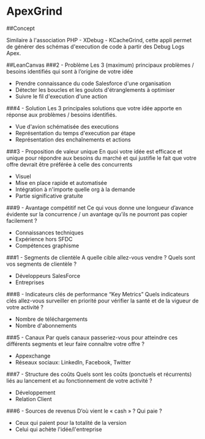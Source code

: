 ApexGrind
===========


##Concept

Similaire à l'association PHP - XDebug - KCacheGrind, cette appli permet de générer des schémas d'execution de code à partir des Debug Logs Apex.

##LeanCanvas
###2 - Problème 
Les 3 (maximum) principaux problèmes / besoins identifiés qui sont à l’origine de votre idée
* Prendre connaissance du code Salesforce d'une organisation
* Détecter les boucles et les goulots d'étranglements à optimiser
* Suivre le fil d'execution d'une action

###4 - Solution 
Les 3 principales solutions que votre idée apporte en réponse aux problèmes / besoins identifiés.
* Vue d'avion schématisée des executions
* Représentation du temps d'execution par étape
* Représentation des enchaînements et actions

###3 - Proposition de valeur unique 
En quoi votre idée est efficace et unique pour répondre aux besoins du marché et qui justifie le fait que votre offre devrait être préférée à celle des concurrents 
* Visuel
* Mise en place rapide et automatisée
* Intégration à n'importe quelle org à la demande
* Partie significative gratuite
 
###9 - Avantage compétitif net 
Ce qui vous donne une longueur d’avance évidente sur la concurrence / un avantage qu’ils ne pourront pas copier facilement ?
* Connaissances techniques
* Expérience hors SFDC
* Compétences graphisme

###1 - Segments de clientèle 
A quelle cible allez-vous vendre ? Quels sont vos segments de clientèle ? 
* Développeurs SalesForce
* Entreprises
 
###8 - Indicateurs clés de performance “Key Metrics” 
Quels indicateurs clés allez-vous surveiller en priorité pour vérifier la santé et de la vigueur de votre activité ? 
* Nombre de téléchargements
* Nombre d'abonnements
 
###5 - Canaux 
Par quels canaux passeriez-vous pour atteindre ces différents segments et leur faire connaître votre offre ? 
* Appexchange
* Réseaux sociaux: LinkedIn, Facebook, Twitter
 
###7 - Structure des coûts 
Quels sont les coûts (ponctuels et récurrents) liés au lancement et au fonctionnement de votre activité ? 
* Développement
* Relation Client
 
###6 - Sources de revenus 
D’où vient le « cash » ? Qui paie ?
* Ceux qui paient pour la totalité de la version
* Celui qui achète l'idée/l'entreprise
 
